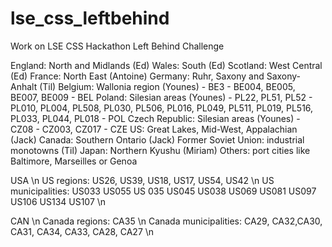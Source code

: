 # lse_css_leftbehind
Work on LSE CSS Hackathon Left Behind Challenge

England: North and Midlands (Ed)
Wales: South (Ed)
Scotland: West Central (Ed)
France: North East (Antoine)
Germany: Ruhr, Saxony and Saxony-Anhalt (Til)
Belgium: Wallonia region (Younes) - BE3 - BE004, BE005, BE007, BE009 - BEL
Poland: Silesian areas (Younes) - PL22, PL51, PL52 - PL010, PL004, PL508, PL030, PL506, PL016, PL049, PL511, PL019, PL516, PL033, PL044, PL018 - POL
Czech Republic: Silesian areas (Younes) - CZ08 - CZ003, CZ017 - CZE
US: Great Lakes, Mid-West, Appalachian (Jack)
Canada: Southern Ontario (Jack)
Former Soviet Union: industrial monotowns (Til)
Japan: Northern Kyushu (Miriam)
Others: port cities like Baltimore, Marseilles or Genoa

USA \n
US regions: US26, US39, US18, US17, US54, US42 \n
US municipalities: US033 US055 US 035 US045 US038 US069 US081 US097 US106 US134 US107 \n

CAN \n
Canada regions: CA35 \n
Canada municipalities: CA29, CA32,CA30, CA31, CA34, CA33, CA28, CA27 \n
